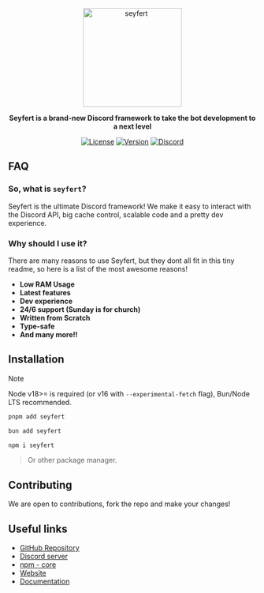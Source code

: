 <div align='center'>
  <img src="./assets/icon.png" alt="seyfert" width="200px" />

  **Seyfert is a brand-new Discord framework to take the bot development to a next level**

  [![License](https://img.shields.io/npm/l/seyfert?style=flat-square&logo=apache&color=white)](https://github.com/tiramisulabs/seyfert/blob/main/LICENSE)
  [![Version](https://img.shields.io/npm/v/seyfert?color=%23ff0000&logo=npm&style=flat-square)](https://www.npmjs.com/package/seyfert)
  [![Discord](https://img.shields.io/discord/1003825077969764412?color=%23406da2&label=support&logo=discord&style=flat-square)](https://discord.com/invite/XNw2RZFzaP)

</div>

## FAQ
### So, what is `seyfert`?
Seyfert is the ultimate Discord framework! We make it easy to interact with the Discord API, big cache control, scalable code and a pretty dev experience.

### Why should I use it?
There are many reasons to use Seyfert, but they dont all fit in this tiny readme, so here is a list of the most awesome reasons!

- **Low RAM Usage**
- **Latest features**
- **Dev experience**
- **24/6 support (Sunday is for church)**
- **Written from Scratch**
- **Type-safe**
- **And many more!!**


## Installation
> [!NOTE]
> Node v18>= is required (or v16 with `--experimental-fetch` flag), Bun/Node LTS recommended.

```sh
pnpm add seyfert
```

```sh
bun add seyfert
```

```sh
npm i seyfert
```
> Or other package manager.

## Contributing
We are open to contributions, fork the repo and make your changes!

## Useful links

- [GitHub Repository](https://github.com/tiramisulabs/seyfert)
- [Discord server](https://discord.com/invite/XNw2RZFzaP)
- [npm - core](https://www.npmjs.com/package/seyfert)
- [Website](https://seyfert.dev)
- [Documentation](https://docs.seyfert.dev)

